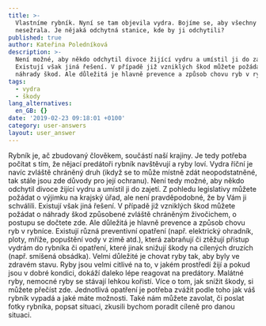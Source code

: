 ```yaml
---
title: >-
  Vlastníme rybník. Nyní se tam objevila vydra. Bojíme se, aby všechny ryby
  nesežrala. Je nějaká odchytná stanice, kde by ji odchytili?
published: true
author: Kateřina Poledníková
description: >-
  Není možné, aby někdo odchytil divoce žijící vydru a umístil ji do zajetí.
  Existují však jiná řešení. V případě již vzniklých škod můžete požádat o
  náhrady škod. Ale důležitá je hlavně prevence a způsob chovu ryb v rybníce.
tags:
  - vydra
  - škody
lang_alternatives:
  en_GB: {}
date: '2019-02-23 09:18:01 +0100'
category: user-answers
layout: user_answer
---
```

Rybník je, ač zbudovaný člověkem, součástí naší krajiny. Je tedy potřeba počítat s tím, že nějací predátoři rybník navštěvují a ryby loví. Vydra říční je navíc zvláště chráněný druh (ikdyž se to může místně zdát neopodstatněné, tak stále jsou zde důvody pro její ochranu). Není tedy možné, aby někdo odchytil divoce žijící vydru a umístil ji do zajetí. Z pohledu legislativy můžete požádat o výjimku na krajský úřad, ale není pravděpodobné, že by Vám ji schválili. Existují však jiná řešení. V případě již vzniklých škod můžete požádat o náhrady škod způsobené zvláště chráněným živočichem, o postupu se dočtete zde. Ale důležitá je hlavně prevence a způsob chovu ryb v rybníce. Existují různá preventivní opatření (např. elektrický ohradník, ploty, mříže, popuštění vody v zimě atd.), která zabraňují či ztěžují přístup vydrám do rybníka či opatření, které jinak snižují škody na cílených druzích (např. smíšená obsádka). Velmi důležité je chovat ryby tak, aby byly ve zdravém stavu. Ryby jsou velmi citlivé na to, v jakém prostředí žijí a pokud jsou v dobré kondici, dokáží daleko lépe reagovat na predátory. Malátné ryby, nemocné ryby se stávají lehkou kořistí. Více o tom, jak snížit škody, si můžete přečíst zde. Jednotlivá opatření je potřeba zvážit podle toho jak váš rybník vypadá a jaké máte možnosti. Také nám můžete zavolat, či poslat fotky rybníka, popsat situaci, zkusili bychom poradit cíleně pro danou situaci.
